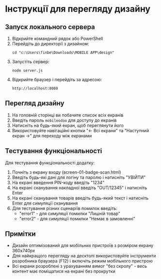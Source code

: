 # Інструкції для перегляду дизайну

## Запуск локального сервера

1. Відкрийте командний рядок або PowerShell
2. Перейдіть до директорії з дизайном:
   ```
   cd "c:\Users\finbe\Downloads\MOBILE APP\design"
   ```
3. Запустіть сервер:
   ```
   node server.js
   ```
4. Відкрийте браузер і перейдіть за адресою:
   ```
   http://localhost:8080
   ```

## Перегляд дизайну

1. На головній сторінці ви побачите список всіх екранів
2. Введіть пароль `mobileodoo` для доступу до екранів
3. Натисніть на будь-який екран, щоб переглянути його
4. Використовуйте навігаційні кнопки "← Всі екрани" та "Наступний екран →" для переходу між екранами

## Тестування функціональності

Для тестування функціональності додатку:

1. Почніть з екрану входу (screen-01-badge-scan.html)
2. Введіть будь-які дані для логіну та паролю і натисніть "УВІЙТИ"
3. На екрані введення PIN-коду введіть "1234"
4. На екрані сканування накладної введіть "OUT/12345" і натисніть Enter
5. На екрані сканування товарів введіть будь-який текст і натисніть Enter для симуляції сканування
6. Для тестування різних сценаріїв помилок введіть:
   - "error1" - для симуляції помилки "Лишній товар"
   - "error2" - для симуляції помилки "Немає в замовленні"

## Примітки

- Дизайн оптимізований для мобільних пристроїв з розміром екрану 360x740px
- Для найкращого перегляду на десктопі використовуйте інструменти розробника браузера (F12) і включіть режим мобільного пристрою
- Всі екрани розроблені з урахуванням вимог "без скролу" - весь контент має поміщатися на екрані без прокрутки
